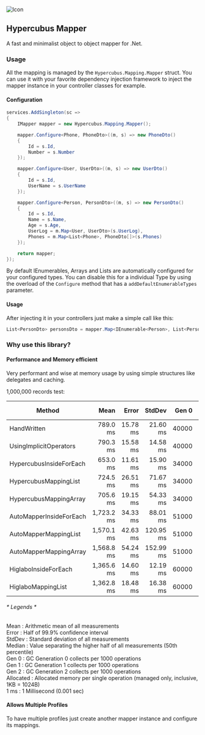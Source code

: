 ![Icon](https://avatars.githubusercontent.com/u/29736865?s=128&v=4)

## Hypercubus Mapper
A fast and minimalist object to object mapper for .Net.

### Usage

All the mapping is managed by the `Hypercubus.Mapping.Mapper` struct. You can use it with your favorite dependency injection framework to inject the mapper instance in your controller classes for example.

#### Configuration
```csharp
services.AddSingleton(sc =>
{
    IMapper mapper = new Hypercubus.Mapping.Mapper();

    mapper.Configure<Phone, PhoneDto>((m, s) => new PhoneDto()
    {
        Id = s.Id,
        Number = s.Number
    });

    mapper.Configure<User, UserDto>((m, s) => new UserDto()
    {
        Id = s.Id,
        UserName = s.UserName
    });

    mapper.Configure<Person, PersonDto>((m, s) => new PersonDto()
    {
        Id = s.Id,
        Name = s.Name,
        Age = s.Age,
        UserLog = m.Map<User, UserDto>(s.UserLog),
        Phones = m.Map<List<Phone>, PhoneDto[]>(s.Phones)
    });

    return mapper;
});
```
By default IEnumerables, Arrays and Lists are automatically configured for your configured types. You can disable this for a individual Type by using the overload of the `Configure` method that has a `addDefaultEnumerableTypes` parameter.

#### Usage
After injecting it in your controllers just make a simple call like this:

```csharp
List<PersonDto> personsDto = mapper.Map<IEnumerable<Person>, List<PersonDto>>(persons);
```

### Why use this library?
#### Performance and Memory efficient
Very performant and wise at memory usage by using simple structures like delegates and caching.

1,000,000 records test:

|                    Method |       Mean |    Error |    StdDev | Gen 0 | Gen 1 | Gen 2 | Allocated |
|-------------------------- |-----------:|---------:|----------:|------:|------:|------:|----------:|
|               HandWritten |   789.0 ms | 15.78 ms |  21.60 ms | 40000 | 13000 |     - |    253 MB |
|    UsingImplicitOperators |   790.3 ms | 15.58 ms |  14.58 ms | 40000 | 13000 |     - |    253 MB |
|   HypercubusInsideForEach |   653.0 ms | 11.61 ms |  15.90 ms | 34000 | 11000 |     - |    222 MB |
|     HypercubusMappingList |   724.5 ms | 26.51 ms |  71.67 ms | 34000 | 11000 |     - |    222 MB |
|    HypercubusMappingArray |   705.6 ms | 19.15 ms |  54.33 ms | 34000 | 11000 |     - |    214 MB |
|   AutoMapperInsideForEach | 1,723.2 ms | 34.33 ms |  88.01 ms | 51000 | 18000 |  1000 |    314 MB |
|     AutoMapperMappingList | 1,570.1 ms | 42.63 ms | 120.95 ms | 51000 | 18000 |  1000 |    314 MB |
|    AutoMapperMappingArray | 1,568.8 ms | 54.24 ms | 152.99 ms | 51000 | 18000 |  1000 |    305 MB |
|      HiglaboInsideForEach | 1,365.6 ms | 14.60 ms |  12.19 ms | 60000 | 16000 |     - |    375 MB |
|        HiglaboMappingList | 1,362.8 ms | 18.48 ms |  16.38 ms | 60000 | 16000 |     - |    375 MB |

###### * Legends *
  Mean      : Arithmetic mean of all measurements\
  Error     : Half of 99.9% confidence interval\
  StdDev    : Standard deviation of all measurements\
  Median    : Value separating the higher half of all measurements (50th percentile)\
  Gen 0     : GC Generation 0 collects per 1000 operations\
  Gen 1     : GC Generation 1 collects per 1000 operations\
  Gen 2     : GC Generation 2 collects per 1000 operations\
  Allocated : Allocated memory per single operation (managed only, inclusive, 1KB = 1024B)\
  1 ms      : 1 Millisecond (0.001 sec)

#### Allows Multiple Profiles

To have multiple profiles just create another mapper instance and configure its mappings.
